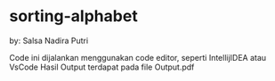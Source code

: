 # sorting-alphabet
by: Salsa Nadira Putri

Code ini dijalankan menggunakan code editor, seperti IntellijIDEA atau VsCode
Hasil Output terdapat pada file Output.pdf
